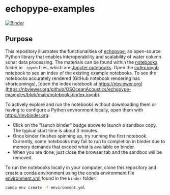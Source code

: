 # echopype-examples

[![Binder](https://mybinder.org/badge_logo.svg)](https://mybinder.org/v2/gh/OSOceanAcoustics/echopype-examples/master)

## Purpose

This repository illustrates the functionalities of [echopype](https://echopype.readthedocs.io/en/stable/), an open-source Python library that enables interoperability and scalability of water column sonar data processing. 
The materials can be found within the [notebooks](https://github.com/OSOceanAcoustics/echopype-examples/tree/main/notebooks) folder in `.ipynb` files, which are [Jupyter notebooks](https://realpython.com/jupyter-notebook-introduction/). 
Open the [index.ipynb](https://github.com/OSOceanAcoustics/echopype-examples/blob/main/notebooks/index.ipynb) notebook to see an index of the existing example notebooks. 
To see the notebooks accurately rendered (GitHub notebook rendering has shortcomings), [open the index notebook at https://nbviewer.org](https://nbviewer.org/github/OSOceanAcoustics/echopype-examples/blob/main/notebooks/index.ipynb).

To actively explore and run the notebooks without downloading them or having to configure a Python environment locally, open them with https://mybinder.org:
- Click on the "launch binder" badge above to launch a sandbox copy. The typical start time is about 3 minutes. 
- Once binder finishes spinning up, try running the first notebook. Currently, some notebooks may fail to run to completion in binder due to memory demands that exceed what is available on binder.
- When you are done, just close the browser tab and the sandbox will be removed.

To run the notebooks locally in your computer, clone this repository and create a conda environment using the conda environment file [environment.yml](https://github.com/OSOceanAcoustics/echopype-examples/blob/main/binder/environment.yml) found in the `binder` folder:
```bash
conda env create -f environment.yml
```
